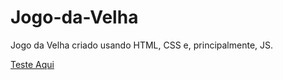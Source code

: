 # Jogo-da-Velha
Jogo da Velha criado usando HTML, CSS e, principalmente, JS.

[Teste Aqui](https://nicolasolivr.github.io/Jogo-da-Velha/)
